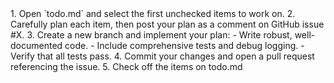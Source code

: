 <process>
1. Open `todo.md` and select the first unchecked items to work on.
2. Carefully plan each item, then post your plan as a comment on GitHub issue #X.
3. Create a new branch and implement your plan:
    - Write robust, well-documented code.
    - Include comprehensive tests and debug logging.
    - Verify that all tests pass.
4. Commit your changes and open a pull request referencing the issue.
5. Check off the items on todo.md
</process>

